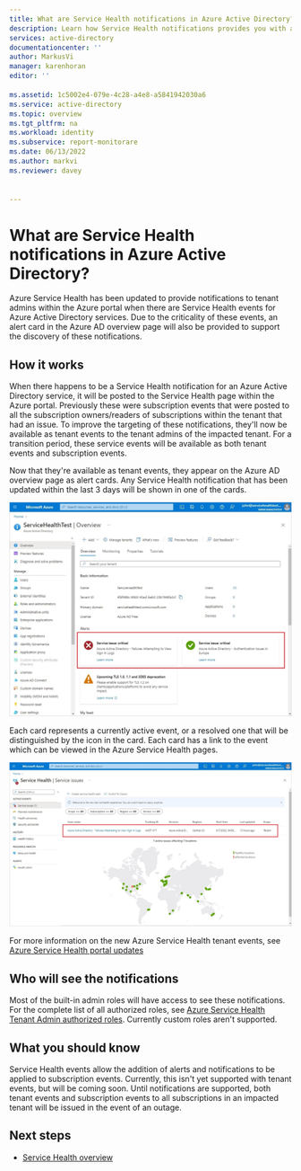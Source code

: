 ```yaml
---
title: What are Service Health notifications in Azure Active Directory? | Microsoft Docs
description: Learn how Service Health notifications provides you with a customizable dashboard that tracks the health of your Azure services in the regions where you use them. 
services: active-directory
documentationcenter: ''
author: MarkusVi
manager: karenhoran
editor: ''

ms.assetid: 1c5002e4-079e-4c28-a4e8-a5841942030a6
ms.service: active-directory
ms.topic: overview
ms.tgt_pltfrm: na
ms.workload: identity
ms.subservice: report-monitorare
ms.date: 06/13/2022
ms.author: markvi
ms.reviewer: davey  


---
```

# What are Service Health notifications in Azure Active Directory?


Azure Service Health has been updated to provide notifications to tenant admins within the Azure portal when there are Service Health events for Azure Active Directory services. Due to the criticality of these events, an alert card in the Azure AD overview page will also be provided to support the discovery of these notifications. 

## How it works 

When there happens to be a Service Health notification for an Azure Active Directory service, it will be posted to the Service Health page within the Azure portal.  Previously these were subscription events that were posted to all the subscription owners/readers of subscriptions within the tenant that had an issue.  To improve the targeting of these notifications, they'll now be available as tenant events to the tenant admins of the impacted tenant.  For a transition period, these service events will be available as both tenant events and subscription events. 

Now that they're available as tenant events, they appear on the Azure AD overview page as alert cards. Any Service Health notification that has been updated within the last 3 days will be shown in one of the cards.   

 
![Azure Service Health overview page](./media/overview-service-health-notifications/service-health-overview.png)



Each card represents a currently active event, or a resolved one that will be distinguished by the icon in the card.  Each card has a link to the event which can be viewed in the Azure Service Health pages.  

 
![Azure Service Health issues page](./media/overview-service-health-notifications/service-health-issues.png)


 

For more information on the new Azure Service Health tenant events, see [Azure Service Health portal updates](../../service-health/service-health-portal-update.md) 

## Who will see the notifications 

Most of the built-in admin roles will have access to see these notifications. For the complete list of all authorized roles, see [Azure Service Health Tenant Admin authorized roles](../../service-health/admin-access-reference.md).  Currently custom roles aren't supported. 

## What you should know 

Service Health events allow the addition of alerts and notifications to be applied to subscription events. Currently, this isn't yet supported with tenant events, but will be coming soon. Until notifications are supported, both tenant events and subscription events to all subscriptions in an impacted tenant will be issued in the event of an outage.  


 



## Next steps

- [Service Health overview](../../service-health/service-health-overview.md)
